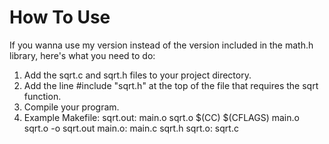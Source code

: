 # How To Use
If you wanna use my version instead of the version included in the math.h library, here's what you need to do:
1. Add the sqrt.c and sqrt.h files to your project directory.
2. Add the line #include "sqrt.h" at the top of the file that requires the sqrt function.
3. Compile your program.
  1. Example Makefile:
     sqrt.out: main.o sqrt.o
       \$(CC) \$(CFLAGS) main.o sqrt.o -o sqrt.out
     main.o: main.c sqrt.h
     sqrt.o: sqrt.c
